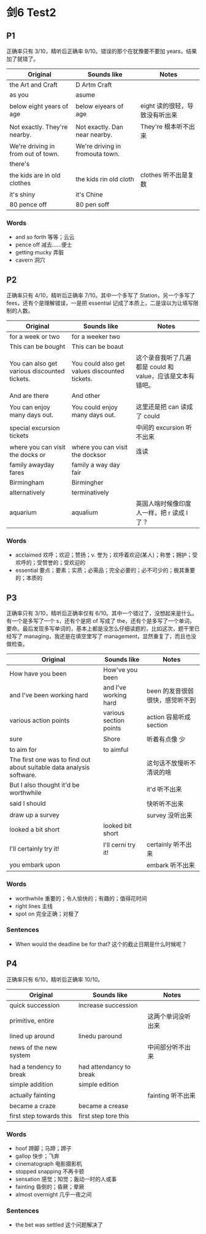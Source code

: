# 剑6 Test2

## P1

正确率只有 3/10，精听后正确率 9/10。错误的那个在犹豫要不要加 years，结果加了就错了。

| Original                           | Sounds like                     | Notes                          |
| ---------------------------------- | ------------------------------- | ------------------------------ |
| the Art and Craft                  | D Artm Craft                    |                                |
| as you                             | asume                           |                                |
| below eight years of age           | below eiyears of age            | eight 读的很轻，导致没有听出来 |
| Not exactly. They're nearby.       | Not exactly. Dan near nearby.   | They're 根本听不出来           |
| We're driving in from out of town. | We're driving in fromouta town. |                                |
| there's                            |                                 |                                |
| the kids are in old clothes        | the kids rin old cloth          | clothes 听不出是复数           |
| it's shiny                         | it's Chine                      |                                |
| 80 pence off                       | 80 pen soff                     |                                |

### Words

- and so forth 等等；云云
- pence off 减去……便士
- getting mucky 弄脏
- cavern 洞穴

## P2

正确率只有 4/10，精听后正确率 7/10。其中一个多写了 Station，另一个多写了 fees，还有个是理解错误，一是把 essential 记成了本质上，二是误以为让填写限制的人数。

| Original                                     | Sounds like                                   | Notes                                                     |
| -------------------------------------------- | --------------------------------------------- | --------------------------------------------------------- |
| for a week or two                            | for a weeker two                              |                                                           |
| This can be bought                           | This can be boaut                             |                                                           |
| You can also get various discounted tickets. | You could also get values discounted tickets. | 这个录音我听了几遍都是 could 和 value，应该是文本有错吧。 |
| And are there                                | And other                                     |                                                           |
| You can enjoy many days out.                 | You could enjoy many days out.                | 这里还是把 can 读成了 could                               |
| special excursion tickets                    |                                               | 中间的 excursion 听不出来                                 |
| where you can visit the docks or             | where you can visit the docksor               | 连读                                                      |
| family awayday fares                         | family a way day fair                         |                                                           |
| Birmingham                                   | Birmingher                                    |                                                           |
| alternatively                                | terminatively                                 |                                                           |
| aquarium                                     | aqualium                                      | 英国人啥时候像印度人一样，把 r 读成 l 了？                |

### Words

- acclaimed 欢呼；欢迎；赞扬；v. 誉为；欢呼着欢迎(某人)；称誉；拥护；受欢呼的；受赞誉的；受欢迎的
- essential 要点；要素；实质；必需品；完全必要的；必不可少的；极其重要的；本质的

## P3

正确率只有 3/10，精听后正确率仅有 6/10。其中一个错过了，没想起来是什么。有一个是多写了一个 s，还有个是把 of 写成了 the，还有个是多写了一个单词，要命。最后发现多写单词的，基本上都是没怎么仔细读题的，比如这次，题干里已经写了 managing，我还是在填空里写了 management，显然重复了，而且也没做检查。

| Original                                                     | Sounds like            | Notes                           |
| ------------------------------------------------------------ | ---------------------- | ------------------------------- |
| How have you been                                            | How've you been        |                                 |
| and I've been working hard                                   | and I've working hard  | been 的发音很弱很快，感觉听不到 |
| various action points                                        | various section points | action 容易听成 section         |
| sure                                                         | Shore                  | 听着有点像 少                   |
| to aim for                                                   | to aimful              |                                 |
| The first one was to find out about suitable data analysis software. |                        | 这句话不放慢听不清说的啥        |
| But I also thought it'd be worthwhile                        |                        | it'd 听不出来                   |
| said I should                                                |                        | 快听听不出来                    |
| draw up a survey                                             |                        | survey 没听出来                 |
| looked a bit short                                           | looked bit short       |                                 |
| I'll certainly try it!                                       | I'll cerni try it!     | certainly 听不出来              |
| you embark upon                                              |                        | embark 听不出来                 |

### Words

- worthwhile 重要的；令人愉快的；有趣的；值得花时间
- right lines 主线
- spot on 完全正确；对极了

### Sentences

- When would the deadline be for that? 这个的截止日期是什么时候呢？

## P4

正确率只有 6/10，精听后正确率 10/10。

| Original                | Sounds like             | Notes              |
| ----------------------- | ----------------------- | ------------------ |
| quick succession        | increase succession     |                    |
| primitive, entire       |                         | 这两个单词没听出来 |
| lined up around         | linedu paround          |                    |
| news of the new system  |                         | 中间部分听不出来   |
| had a tendency to break | had attendancy to break |                    |
| simple addition         | simple edition          |                    |
| actually fainting       |                         | fainting 听不出来  |
| became a craze          | became a crease         |                    |
| first step towards this | first step tore this    |                    |

### Words

- hoof 蹄脚；马蹄；蹄子
- gallop 快步；飞奔
- cinematograph 电影摄影机
- stopped snapping 不再卡顿
- sensation 感觉；知觉；轰动一时的人或事
- fainting 昏倒的；昏厥；晕厥
- almost overnight 几乎一夜之间

### Sentences

- the bet was settled 这个问题解决了
